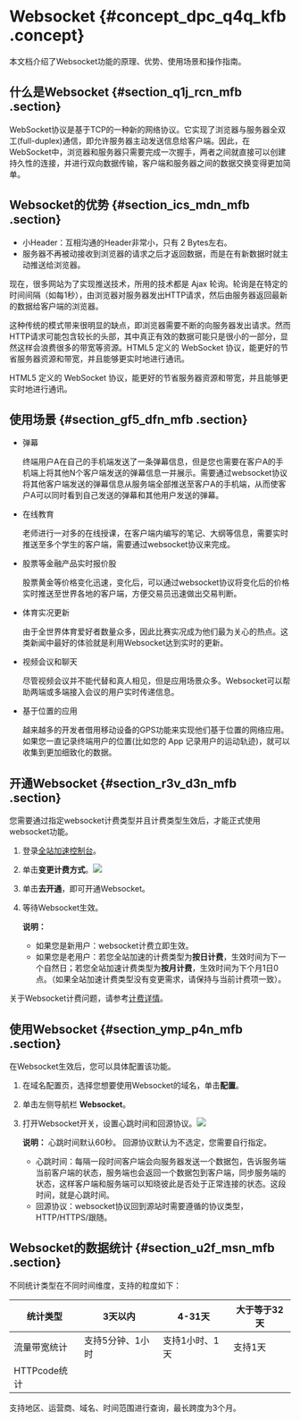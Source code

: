 # Websocket {#concept_dpc_q4q_kfb .concept}

本文档介绍了Websocket功能的原理、优势、使用场景和操作指南。

## 什么是Websocket {#section_q1j_rcn_mfb .section}

WebSocket协议是基于TCP的一种新的网络协议。它实现了浏览器与服务器全双工\(full-duplex\)通信，即允许服务器主动发送信息给客户端。因此，在 WebSocket中，浏览器和服务器只需要完成一次握手，两者之间就直接可以创建持久性的连接，并进行双向数据传输，客户端和服务器之间的数据交换变得更加简单。

## Websocket的优势 {#section_ics_mdn_mfb .section}

-   小Header：互相沟通的Header非常小，只有 2 Bytes左右。
-   服务器不再被动接收到浏览器的请求之后才返回数据，而是在有新数据时就主动推送给浏览器。

现在，很多网站为了实现推送技术，所用的技术都是 Ajax 轮询。轮询是在特定的时间间隔（如每1秒），由浏览器对服务器发出HTTP请求，然后由服务器返回最新的数据给客户端的浏览器。

这种传统的模式带来很明显的缺点，即浏览器需要不断的向服务器发出请求。然而HTTP请求可能包含较长的头部，其中真正有效的数据可能只是很小的一部分，显然这样会浪费很多的带宽等资源。HTML5 定义的 WebSocket 协议，能更好的节省服务器资源和带宽，并且能够更实时地进行通讯。

HTML5 定义的 WebSocket 协议，能更好的节省服务器资源和带宽，并且能够更实时地进行通讯。

## 使用场景 {#section_gf5_dfn_mfb .section}

-   弹幕

    终端用户A在自己的手机端发送了一条弹幕信息，但是您也需要在客户A的手机端上将其他N个客户端发送的弹幕信息一并展示。需要通过websocket协议将其他客户端发送的弹幕信息从服务端全部推送至客户A的手机端，从而使客户A可以同时看到自己发送的弹幕和其他用户发送的弹幕。

-   在线教育

    老师进行一对多的在线授课，在客户端内编写的笔记、大纲等信息，需要实时推送至多个学生的客户端，需要通过websocket协议来完成。

-   股票等金融产品实时报价股

    股票黄金等价格变化迅速，变化后，可以通过websocket协议将变化后的价格实时推送至世界各地的客户端，方便交易员迅速做出交易判断。

-   体育实况更新

    由于全世界体育爱好者数量众多，因此比赛实况成为他们最为关心的热点。这类新闻中最好的体验就是利用Websocket达到实时的更新。

-   视频会议和聊天

    尽管视频会议并不能代替和真人相见，但是应用场景众多。Websocket可以帮助两端或多端接入会议的用户实时传递信息。

-   基于位置的应用

    越来越多的开发者借用移动设备的GPS功能来实现他们基于位置的网络应用。如果您一直记录终端用户的位置\(比如您的 App 记录用户的运动轨迹\)，就可以收集到更加细致化的数据。


## 开通Websocket {#section_r3v_d3n_mfb .section}

您需要通过指定websocket计费类型并且计费类型生效后，才能正式使用websocket功能。

1.  登录[全站加速控制台](https://dcdn.console.aliyun.com)。
2.  单击**变更计费方式**。![](http://static-aliyun-doc.oss-cn-hangzhou.aliyuncs.com/assets/img/23353/156577551113821_zh-CN.png)
3.  单击**去开通**，即可开通Websocket。
4.  等待Websocket生效。

    **说明：** 

    -   如果您是新用户：websocket计费立即生效。
    -   如果您是老用户：若您全站加速的计费类型为**按日计费**，生效时间为下一个自然日；若您全站加速计费类型为**按月计费**，生效时间为下个月1日0点。（如果全站加速计费类型没有变更需求，请保持与当前计费项一致）。

关于Websocket计费问题，请参考[计费详情](https://www.aliyun.com/price/product#/dcdn/detail)。

## 使用Websocket {#section_ymp_p4n_mfb .section}

在Websocket生效后，您可以具体配置该功能。

1.  在域名配置页，选择您想要使用Websocket的域名，单击**配置**。
2.  单击左侧导航栏 **Websocket**。
3.  打开Websocket开关，设置心跳时间和回源协议。![](http://static-aliyun-doc.oss-cn-hangzhou.aliyuncs.com/assets/img/23353/156577551113829_zh-CN.png)

    **说明：** 心跳时间默认60秒。 回源协议默认为不选定，您需要自行指定。

    -   心跳时间：每隔一段时间客户端会向服务器发送一个数据包，告诉服务端当前客户端的状态，服务端也会返回一个数据包到客户端，同步服务端的状态，这样客户端和服务端可以知晓彼此是否处于正常连接的状态。这段时间，就是心跳时间。
    -   回源协议：websocket协议回到源站时需要遵循的协议类型，HTTP/HTTPS/跟随。

## Websocket的数据统计 {#section_u2f_msn_mfb .section}

不同统计类型在不同时间维度，支持的粒度如下：

|统计类型|3天以内|4-31天|大于等于32天|
|----|----|-----|-------|
|流量带宽统计|支持5分钟、1小时|支持1小时、1天|支持1天|
|HTTPcode统计|

支持地区、运营商、域名、时间范围进行查询，最长跨度为3个月。

